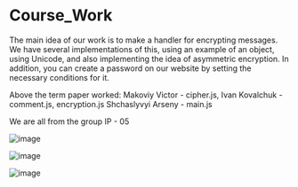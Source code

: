 # Course_Work
The main idea of ​​our work is to make a handler for encrypting messages.
We have several implementations of this, using an example of an object, using Unicode, and also implementing the idea of ​​asymmetric encryption.
In addition, you can create a password on our website by setting the necessary conditions for it.

Above the term paper worked: 
Makoviy Victor - cipher.js,
Ivan Kovalchuk - comment.js, encryption.js
Shchaslyvyi Arseny - main.js

We are all from the group IP - 05

![image](https://user-images.githubusercontent.com/72148650/121265247-30543380-c8c1-11eb-9572-407d3657b139.png)

![image](https://user-images.githubusercontent.com/72148650/121265344-55e13d00-c8c1-11eb-917a-c6fe3f2354e8.png)

![image](https://user-images.githubusercontent.com/72148650/121265403-6a253a00-c8c1-11eb-9e72-6081ee6cfc6c.png)
